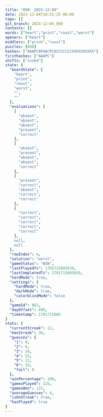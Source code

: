 ```yaml
---
title: "898: 2023-12-04"
date: 2023-12-04T10:51:25-08:00
tags: []
git_branch: 2023-12-04_898
contests: []
words: ["heart","print","roust","worst"]
openers: ["heart"]
middlers: ["print","roust"]
puzzles: [898]
hashes: ["AAAPCAPAACPCACCCCCCCXXXXXXXXXX"]
firsthashes: ["AAAPC"]
shifts: ["cvzbd"]
state: {
  "boardState": [
    "heart",
    "print",
    "roust",
    "worst",
    "",
    ""
  ],
  "evaluations": [
    [
      "absent",
      "absent",
      "absent",
      "present",
      "correct"
    ],
    [
      "absent",
      "present",
      "absent",
      "absent",
      "correct"
    ],
    [
      "present",
      "correct",
      "absent",
      "correct",
      "correct"
    ],
    [
      "correct",
      "correct",
      "correct",
      "correct",
      "correct"
    ],
    null,
    null
  ],
  "rowIndex": 4,
  "solution": "worst",
  "gameStatus": "WIN",
  "lastPlayedTs": 1701715885839,
  "lastCompletedTs": 1701715885839,
  "hardMode": true,
  "settings": {
    "hardMode": true,
    "darkMode": true,
    "colorblindMode": false
  },
  "gameId": 882,
  "dayOffset": 898,
  "timestamp": 1701715885
}
stats: {
  "currentStreak": 12,
  "maxStreak": 36,
  "guesses": {
    "1": 0,
    "2": 6,
    "3": 26,
    "4": 55,
    "5": 22,
    "6": 16,
    "fail": 0
  },
  "winPercentage": 100,
  "gamesPlayed": 125,
  "gamesWon": 125,
  "averageGuesses": 4,
  "isOnStreak": true,
  "hasPlayed": true
}
---
```

<!-- more -->
